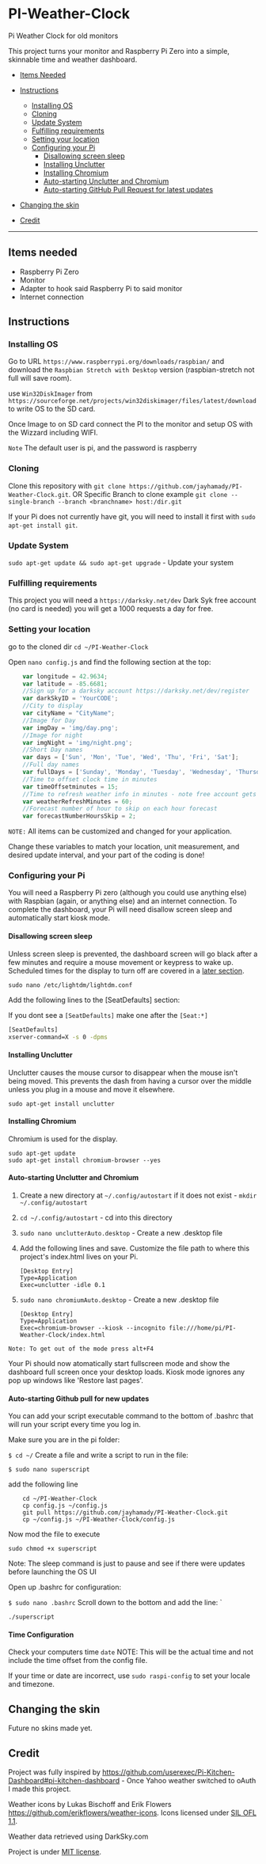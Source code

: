 # PI-Weather-Clock
Pi Weather Clock for old monitors

This project turns your monitor and Raspberry Pi Zero into a simple, skinnable time and weather dashboard.

+ [Items Needed](#itemsNeeded)
+ [Instructions](#instructions)
    - [Installing OS](#installOS)
    - [Cloning](#cloning)
    - [Update System](#updatingSystem)
    - [Fulfilling requirements](#fulfillingRequirements)
    - [Setting your location](#settingYourLocation)
    - [Configuring your Pi](#configuringYourPi)
        * [Disallowing screen sleep](#disallowingScreenSleep)
        * [Installing Unclutter](#hidingCursor)
        * [Installing Chromium](#installingChromium)
        * [Auto-starting Unclutter and Chromium](#autoStartingChromium)
        * [Auto-starting GitHub Pull Request for latest updates](#autoStartingGitHubPull)
        
    <!-- - [Scheduling screen sleep](#scheduling) -->
+ [Changing the skin](#changingTheSkin)
+ [Credit](#credit) 

* * *

## <a name="itemsNeeded"></a>Items needed

+ Raspberry Pi Zero
+ Monitor
+ Adapter to hook said Raspberry Pi to said monitor
+ Internet connection

## <a name="instructions"></a>Instructions

### <a name="installOS"></a>Installing OS

Go to URL `https://www.raspberrypi.org/downloads/raspbian/` and download the `Raspbian Stretch with Desktop` version (raspbian-stretch not full will save room).

use `Win32DiskImager` from  `https://sourceforge.net/projects/win32diskimager/files/latest/download` to write OS to the SD card.

Once Image to on SD card connect the PI to the monitor and setup OS with the Wizzard including WIFI.

`Note`
The default user is  pi, and the password is raspberry

### <a name="cloning"></a>Cloning

Clone this repository with `git clone https://github.com/jayhamady/PI-Weather-Clock.git`.
OR
Specific Branch to clone example `git clone --single-branch --branch <branchname> host:/dir.git`

If your Pi does not currently have git, you will need to install it first with `sudo apt-get install git`.

### <a name="updatingSystem"></a>Update System

 `sudo apt-get update && sudo apt-get upgrade` - Update your system


### <a name="fulfillingRequirements"></a>Fulfilling requirements

This project you will need a `https://darksky.net/dev` Dark Syk free account (no card is needed) you will get a 1000 requests a day for free.

### <a name="settingYourLocation"></a>Setting your location

go to the cloned dir `cd ~/PI-Weather-Clock`

Open `nano config.js` and find the following section at the top:

```javascript
    var longitude = 42.9634;
    var latitude = -85.6681;
    //Sign up for a darksky account https://darksky.net/dev/register
    var darkSkyID = 'YourCODE';
    //City to display 
    var cityName = "CityName";
    //Image for Day
    var imgDay = 'img/day.png';
    //Image for night
    var imgNight = 'img/night.png';
    //Short Day names
    var days = ['Sun', 'Mon', 'Tue', 'Wed', 'Thu', 'Fri', 'Sat'];
    //Full day names
    var fullDays = ['Sunday', 'Monday', 'Tuesday', 'Wednesday', 'Thursday', 'Friday', 'Saturday'];
    //Time to offset clock time in minutes
    var timeOffsetminutes = 15;
    //Time to refresh weather info in minutes - note free account gets 1000 a day
    var weatherRefreshMinutes = 60;
    //Forecast number of hour to skip on each hour forecast
    var forecastNumberHoursSkip = 2;
```

`NOTE:`  All items can be customized and changed for your application.

Change these variables to match your location, unit measurement, and desired update interval, and your part of the coding is done!

### <a name="configuringYourPi"></a>Configuring your Pi

You will need a Raspberry Pi zero (although you could use anything else) with Raspbian (again, or anything else) and an internet connection. To complete the dashboard, your Pi will need disallow screen sleep and automatically start kiosk mode.

#### <a name="disallowingScreenSleep"></a>Disallowing screen sleep

Unless screen sleep is prevented, the dashboard screen will go black after a few minutes and require a mouse movement or keypress to wake up. Scheduled times for the display to turn off are covered in a [later section](#scheduling).

`sudo nano /etc/lightdm/lightdm.conf`

Add the following lines to the [SeatDefaults] section:

If you dont see a `[SeatDefaults]` make one after the `[Seat:*]`
```bash
[SeatDefaults]
xserver-command=X -s 0 -dpms
```
#### <a name="hideCursor"></a>Installing Unclutter

Unclutter causes the mouse cursor to disappear when the mouse isn't being moved. This prevents the dash from having a cursor over the middle unless you plug in a mouse and move it elsewhere.

`sudo apt-get install unclutter`

#### <a name="installingChromium"></a>Installing Chromium

Chromium is used for the display.

```
sudo apt-get update
sudo apt-get install chromium-browser --yes
```

#### <a name="autoStartingChromium"></a>Auto-starting Unclutter and Chromium

1. Create a new directory at `~/.config/autostart` if it does not exist - `mkdir ~/.config/autostart`
2. `cd ~/.config/autostart` - cd into this directory
3. `sudo nano unclutterAuto.desktop` - Create a new .desktop file
4. Add the following lines and save. Customize the file path to where this project's index.html lives on your Pi.

	```
	[Desktop Entry]
	Type=Application
	Exec=unclutter -idle 0.1
	```
5. `sudo nano chromiumAuto.desktop` - Create a new .desktop file

	```
	[Desktop Entry]
	Type=Application
	Exec=chromium-browser --kiosk --incognito file:///home/pi/PI-Weather-Clock/index.html
	```

`Note: To get out of the mode press alt+F4`

Your Pi should now atomatically start fullscreen mode and show the dashboard full screen once your desktop loads.  Kiosk mode ignores any pop up windows like 'Restore last pages'.

#### <a name="autoStartingGitHubPull"></a>Auto-starting Github pull for new updates

You can add your script executable command to the bottom of .bashrc that will run your script every time you log in.

Make sure you are in the pi folder:

`$ cd ~/`
Create a file and write a script to run in the file:

`$ sudo nano superscript`

add the following line 
```
    cd ~/PI-Weather-Clock
    cp config.js ~/config.js
    git pull https://github.com/jayhamady/PI-Weather-Clock.git
    cp ~/config.js ~/PI-Weather-Clock/config.js
```

Now mod the file to execute

`sudo chmod +x superscript`

Note: The sleep command is just to pause and see if there were updates before launching the OS UI

Open up .bashrc for configuration:

`$ sudo nano .bashrc`
Scroll down to the bottom and add the line: `
```
./superscript
```

#### <a name="TimeConfig"></a>Time Configuration

Check your computers time `date` NOTE: This will be the actual time and not include the time offset from the config file.

If your time or date are incorrect, use `sudo raspi-config` to set your locale and timezone.

<!-- ### <a name="scheduling"></a>Scheduling screen sleep

If you don't want your display to run 24/7, you can use cron jobs to fire a pair of included bash scripts: screenOff.sh and screenOn.sh. Please ensure you've completed the [Disallowing screen sleep](#disallowingScreenSleep) step above in order to keep the display always on during the times it's scheduled to be on.

1. `cd` into your Pi-Kitchen-Dashboard directory and set both scripts to executable
	
	```bash
	chmod +x screenOff.sh
	chmod +x screenOn.sh
	```

2. Run `crontab -e` and add cronjobs to the end using the provided scripts. If you're not comfortable writing cronjobs manually, you can use a <a href="http://cron.nmonitoring.com/cron-generator.html">crontab generator</a>. The following lines, for example, shut off the display at 11:00PM each night and turn it back on at 6:00AM. Be sure to edit the file paths if necessary.
	
	```
	0 23 * * * /home/pi/Pi-Kitchen-Dashboard/screenOff.sh
	0 6 * * * /home/pi/Pi-Kitchen-Dashboard/screenOn.sh
	``` -->

## <a name="changingTheSkin"></a>Changing the skin

Future no skins made yet.

## <a name="credit"></a>Credit

Project was fully inspired by https://github.com/userexec/Pi-Kitchen-Dashboard#pi-kitchen-dashboard - Once Yahoo weather switched to oAuth I made this project.

Weather icons by Lukas Bischoff and Erik Flowers https://github.com/erikflowers/weather-icons. Icons licensed under [SIL OFL 1.1](http://scripts.sil.org/OFL).  

Weather data retrieved using DarkSky.com  

Project is under [MIT license](http://choosealicense.com/licenses/mit/).  
